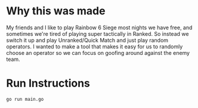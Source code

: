 # Why this was made
My friends and I like to play Rainbow 6 Siege most nights we have free, and sometimes we're tired of playing super tactically in Ranked. So instead we switch it up and play Unranked/Quick Match and just play random operators. I wanted to make a tool that makes it easy for us to randomly choose an operator so we can focus on goofing around against the enemy team.

# Run Instructions
`go run main.go`
